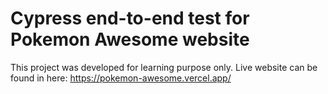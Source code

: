 # Cypress end-to-end test for Pokemon Awesome website

This project was developed for learning purpose only. Live website can be found in here: https://pokemon-awesome.vercel.app/

